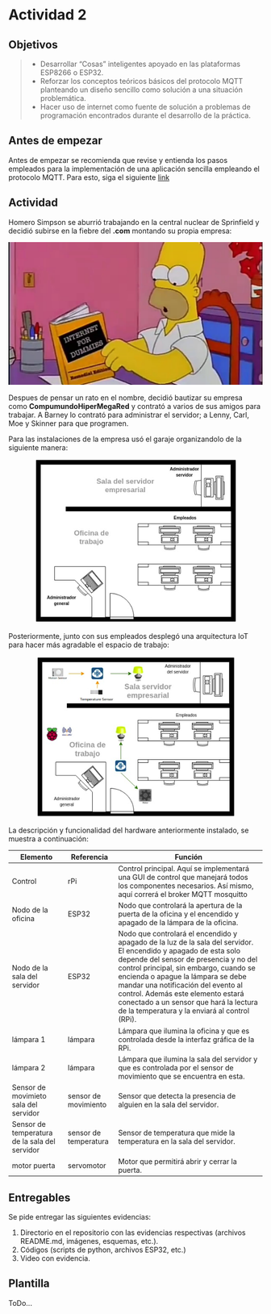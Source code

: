 # Actividad 2

## Objetivos

> * Desarrollar “Cosas” inteligentes apoyado en las plataformas ESP8266 o ESP32.
> * Reforzar los conceptos teóricos básicos del protocolo MQTT planteando un diseño sencillo como solución a una situación problemática.
> * Hacer uso de internet como fuente de solución a problemas de programación encontrados durante el desarrollo de la práctica.


## Antes de empezar

Antes de empezar se recomienda que revise y entienda los pasos empleados para la implementación de una aplicación sencilla empleando el protocolo MQTT. Para esto, siga el siguiente [link](ejemplo_resuelto/)

## Actividad

Homero Simpson se aburrió trabajando en la central nuclear de Sprinfield y decidió subirse en la fiebre del **.com** montando su propia empresa:

<p align = "center">
<img src = "homero.png">
</p>

Despues de pensar un rato en el nombre, decidió bautizar su empresa como **CompumundoHiperMegaRed** y contrató a varios de sus amigos para trabajar. A Barney lo contrató para administrar el servidor; a Lenny, Carl, Moe y Skinner para que programen. 

Para las instalaciones de la empresa usó el garaje organizandolo de la siguiente manera:

<p align = "center">
<img src = "casa_sin_iot.png">
</p>

Posteriormente, junto con sus empleados desplegó una arquitectura IoT para hacer más agradable el espacio de trabajo:

<p align = "center">
<img src = "casa_con_iot.png">
</p>


La descripción y funcionalidad del hardware anteriormente instalado, se muestra a continuación:


|Elemento|Referencia|Función|
|----|----|----|
|Control|rPi|Control principal. Aquí se implementará una GUI de control que manejará todos los componentes necesarios. Así mismo, aquí correrá el broker MQTT mosquitto|
|Nodo de la oficina|ESP32|Nodo que controlará la apertura de la puerta de la oficina y el encendido y apagado de la lámpara de la oficina.|
|Nodo de la sala del servidor|ESP32|Nodo que controlará el encendido y apagado de la luz de la sala del servidor. El encendido y apagado de esta solo depende del sensor de presencia y no del control principal, sin embargo, cuando se encienda o apague la lámpara se debe mandar una notificación del evento al control. Además este elemento estará conectado a un sensor que hará la lectura de la temperatura y la enviará al control (RPi).|
|lámpara 1|lámpara|Lámpara que ilumina la oficina y que es controlada desde la interfaz gráfica de la RPi.|
|lámpara 2|lámpara|Lámpara que ilumina la sala del servidor y que es controlada por el sensor de movimiento que se encuentra en esta.|
|Sensor de movimieto sala del servidor|sensor de movimiento|Sensor que detecta la presencia de alguien en la sala del servidor.|
|Sensor de temperatura de la sala del servidor|sensor de temperatura|Sensor de temperatura que mide la temperatura en la sala del servidor.|
|motor puerta|servomotor|Motor que permitirá abrir y cerrar la puerta.|

## Entregables

Se pide entregar las siguientes evidencias:
1. Directorio en el repositorio con las evidencias respectivas (archivos README.md, imágenes, esquemas, etc.). 
2.	Códigos (scripts de python, archivos ESP32, etc.)
3.	Video con evidencia.

## Plantilla 

ToDo...
